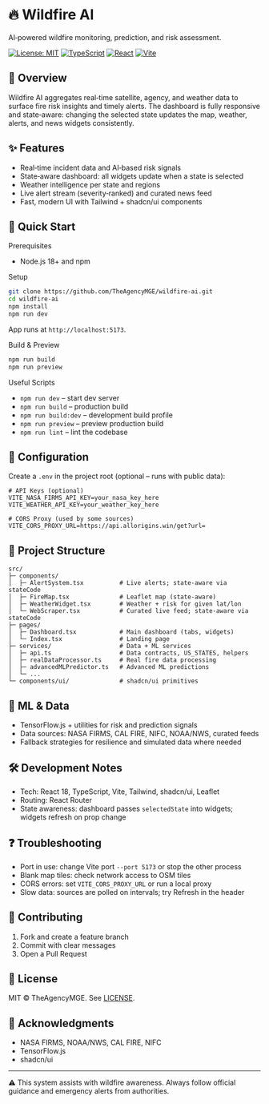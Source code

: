 # 🔥 Wildfire AI

AI‑powered wildfire monitoring, prediction, and risk assessment.

[![License: MIT](https://img.shields.io/badge/License-MIT-yellow.svg)](https://opensource.org/licenses/MIT)
[![TypeScript](https://img.shields.io/badge/TypeScript-007ACC?logo=typescript&logoColor=white)](https://www.typescriptlang.org/)
[![React](https://img.shields.io/badge/React-20232A?logo=react&logoColor=61DAFB)](https://react.dev)
[![Vite](https://img.shields.io/badge/Vite-646CFF?logo=vite&logoColor=white)](https://vitejs.dev)

## 🌟 Overview

Wildfire AI aggregates real‑time satellite, agency, and weather data to surface fire risk insights and timely alerts. The dashboard is fully responsive and state‑aware: changing the selected state updates the map, weather, alerts, and news widgets consistently.

## ✨ Features

- Real‑time incident data and AI‑based risk signals
- State‑aware dashboard: all widgets update when a state is selected
- Weather intelligence per state and regions
- Live alert stream (severity‑ranked) and curated news feed
- Fast, modern UI with Tailwind + shadcn/ui components

## 🚀 Quick Start

Prerequisites
- Node.js 18+ and npm

Setup
```bash
git clone https://github.com/TheAgencyMGE/wildfire-ai.git
cd wildfire-ai
npm install
npm run dev
```
App runs at `http://localhost:5173`.

Build & Preview
```bash
npm run build
npm run preview
```

Useful Scripts
- `npm run dev` – start dev server
- `npm run build` – production build
- `npm run build:dev` – development build profile
- `npm run preview` – preview production build
- `npm run lint` – lint the codebase

## 🔧 Configuration

Create a `.env` in the project root (optional – runs with public data):
```env
# API Keys (optional)
VITE_NASA_FIRMS_API_KEY=your_nasa_key_here
VITE_WEATHER_API_KEY=your_weather_key_here

# CORS Proxy (used by some sources)
VITE_CORS_PROXY_URL=https://api.allorigins.win/get?url=
```

## 🧱 Project Structure
```
src/
├─ components/
│  ├─ AlertSystem.tsx          # Live alerts; state-aware via stateCode
│  ├─ FireMap.tsx              # Leaflet map (state-aware)
│  ├─ WeatherWidget.tsx        # Weather + risk for given lat/lon
│  └─ WebScraper.tsx           # Curated live feed; state-aware via stateCode
├─ pages/
│  ├─ Dashboard.tsx            # Main dashboard (tabs, widgets)
│  └─ Index.tsx                # Landing page
├─ services/                   # Data + ML services
│  ├─ api.ts                   # Data contracts, US_STATES, helpers
│  ├─ realDataProcessor.ts     # Real fire data processing
│  ├─ advancedMLPredictor.ts   # Advanced ML predictions
│  └─ ...
└─ components/ui/              # shadcn/ui primitives
```

## 🧠 ML & Data
- TensorFlow.js + utilities for risk and prediction signals
- Data sources: NASA FIRMS, CAL FIRE, NIFC, NOAA/NWS, curated feeds
- Fallback strategies for resilience and simulated data where needed

## 🛠 Development Notes
- Tech: React 18, TypeScript, Vite, Tailwind, shadcn/ui, Leaflet
- Routing: React Router
- State awareness: dashboard passes `selectedState` into widgets; widgets refresh on prop change

## ❓ Troubleshooting
- Port in use: change Vite port `--port 5173` or stop the other process
- Blank map tiles: check network access to OSM tiles
- CORS errors: set `VITE_CORS_PROXY_URL` or run a local proxy
- Slow data: sources are polled on intervals; try Refresh in the header

## 🤝 Contributing
1. Fork and create a feature branch
2. Commit with clear messages
3. Open a Pull Request

## 📄 License
MIT © TheAgencyMGE. See [LICENSE](LICENSE).

## 🙏 Acknowledgments
- NASA FIRMS, NOAA/NWS, CAL FIRE, NIFC
- TensorFlow.js
- shadcn/ui

---
⚠️ This system assists with wildfire awareness. Always follow official guidance and emergency alerts from authorities.
